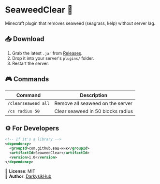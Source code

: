 # SeaweedClear 🌿

Minecraft plugin that removes seaweed (seagrass, kelp) without server lag.

## 📥 Download
1. Grab the latest `.jar` from [Releases](https://github.com/DarkysikHub/SeaweedClear/releases).
2. Drop it into your server's `plugins/` folder.
3. Restart the server.

## 🎮 Commands
| Command | Description |
|---------|-------------|
| `/clearseaweed all` | Remove all seaweed on the server |
| `/cs radius 50` | Clear seaweed in 50 blocks radius |

## ⚙️ For Developers
```xml
<!-- If it's a library -->
<dependency>
  <groupId>com.github.ваш-ник</groupId>
  <artifactId>SeaweedClear</artifactId>
  <version>1.0</version>
</dependency>
```

📜 **License**: MIT  
👤 **Author**: [DarkysikHub](https://github.com/DarkysikHub)
